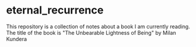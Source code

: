 # eternal_recurrence
This repository is a collection of notes about a book I am currently reading. The title of the book is "The Unbearable Lightness of Being" by Milan Kundera 
